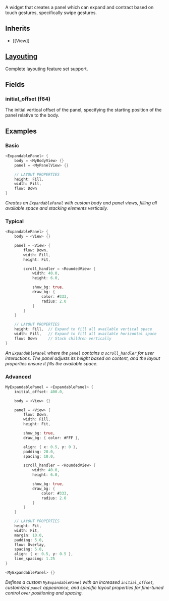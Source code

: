 A widget that creates a panel which can expand and contract based on touch gestures, specifically swipe gestures.

## Inherits
- [[View]]

## [Layouting](Layouting.md)
Complete layouting feature set support.

## Fields

### initial_offset (f64)
The initial vertical offset of the panel, specifying the starting position of the panel relative to the body.

## Examples

### Basic

```rust
<ExpandablePanel> {
    body = <MyBodyView> {}
    panel = <MyPanelView> {}

    // LAYOUT PROPERTIES
    height: Fill,
    width: Fill,
    flow: Down
}
```
*Creates an `ExpandablePanel` with custom body and panel views, filling all available space and stacking elements vertically.*

### Typical

```rust
<ExpandablePanel> {
    body = <View> {}

    panel = <View> {
        flow: Down,
        width: Fill,
        height: Fit,

        scroll_handler = <RoundedView> {
            width: 40.0,
            height: 6.0,

            show_bg: true,
            draw_bg: {
                color: #333,
                radius: 2.0
            }
        }
    }

    // LAYOUT PROPERTIES
    height: Fill,  // Expand to fill all available vertical space
    width: Fill,   // Expand to fill all available horizontal space
    flow: Down     // Stack children vertically
}
```
*An `ExpandablePanel` where the `panel` contains a `scroll_handler` for user interactions. The panel adjusts its height based on content, and the layout properties ensure it fills the available space.*

### Advanced

```rust
MyExpandablePanel = <ExpandablePanel> {
    initial_offset: 400.0,

    body = <View> {}

    panel = <View> {
        flow: Down,
        width: Fill,
        height: Fit,

        show_bg: true,
        draw_bg: { color: #FFF },

        align: { x: 0.5, y: 0 },
        padding: 20.0,
        spacing: 10.0,

        scroll_handler = <RoundedView> {
            width: 40.0,
            height: 6.0,

            show_bg: true,
            draw_bg: {
                color: #333,
                radius: 2.0
            }
        }
    }

    // LAYOUT PROPERTIES
    height: Fit,
    width: Fit,
    margin: 10.0,
    padding: 5.0,
    flow: Overlay,
    spacing: 5.0,
    align: { x: 0.5, y: 0.5 },
    line_spacing: 1.25
}

<MyExpandablePanel> {}
```
*Defines a custom `MyExpandablePanel` with an increased `initial_offset`, customized `panel` appearance, and specific layout properties for fine-tuned control over positioning and spacing.*
